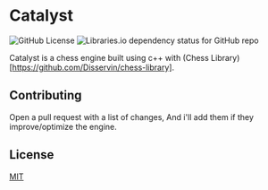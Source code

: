 # Catalyst

![GitHub License](https://img.shields.io/github/license/noodle02846/catalyst)
![Libraries.io dependency status for GitHub repo](https://img.shields.io/librariesio/github/Disservin/chess-library)

Catalyst is a chess engine built using c++ with (Chess Library)[https://github.com/Disservin/chess-library].

## Contributing

Open a pull request with a list of changes, And i'll add them if they improve/optimize the engine.

## License

[MIT](https://choosealicense.com/licenses/mit/)